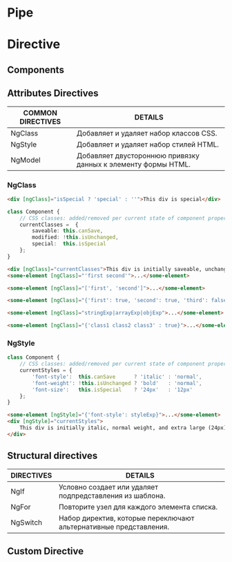 # Pipe

# Directive

## Components
## Attributes Directives


| COMMON DIRECTIVES | DETAILS                                 |
| ---- |-----------------------------------------|
| NgClass | Добавляет и удаляет набор классов CSS.  |
| NgStyle |           Добавляет и удаляет набор стилей HTML.                              | 
| NgModel |       Добавляет двустороннюю привязку данных к элементу формы HTML.                                  |

### NgClass

```html
<div [ngClass]="isSpecial ? 'special' : ''">This div is special</div>
```

```typescript
class Component {
    // CSS classes: added/removed per current state of component properties
    currentClasses =  {
        saveable: this.canSave,
        modified: !this.isUnchanged,
        special:  this.isSpecial
    };
}
```
```html
<div [ngClass]="currentClasses">This div is initially saveable, unchanged, and special.</div>
<some-element [ngClass]="'first second'">...</some-element>

<some-element [ngClass]="['first', 'second']">...</some-element>

<some-element [ngClass]="{'first': true, 'second': true, 'third': false}">...</some-element>

<some-element [ngClass]="stringExp|arrayExp|objExp">...</some-element>

<some-element [ngClass]="{'class1 class2 class3' : true}">...</some-element>
```

###  NgStyle 

```typescript
class Component {
    // CSS classes: added/removed per current state of component properties
    currentStyles = {
        'font-style':  this.canSave      ? 'italic' : 'normal',
        'font-weight': !this.isUnchanged ? 'bold'   : 'normal',
        'font-size':   this.isSpecial    ? '24px'   : '12px'
    };
}
```
```html
<some-element [ngStyle]="{'font-style': styleExp}">...</some-element>
<div [ngStyle]="currentStyles">
    This div is initially italic, normal weight, and extra large (24px).
</div>
```

## Structural directives


| DIRECTIVES | DETAILS |
| ---- | --- |
| NgIf | Условно создает или удаляет подпредставления из шаблона. |
| NgFor| Повторите узел для каждого элемента списка.|
| NgSwitch	| Набор директив, которые переключают альтернативные представления. |


## Custom Directive
